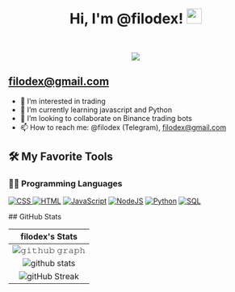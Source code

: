 <h1 align="center">
Hi, I'm @filodex!
  <img src="https://media.giphy.com/media/hvRJCLFzcasrR4ia7z/giphy.gif" width="30"></h1>
<br/>
<p align="center"><img src="https://readme-typing-svg.herokuapp.com/?lines=Javascript+%26+Python+Programmer;Trader%2C+Freelancer;&center=true&width=480&height=45">
</p>     



filodex@gmail.com
-------------------------
- 👀 I’m interested in trading
- 🌱 I’m currently learning javascript and Python
- 💞️ I’m looking to collaborate on Binance trading bots
- 📫 How to reach me: @filodex (Telegram), filodex@gmail.com

## 🛠️ My Favorite Tools
### 👨‍💻 Programming Languages

<p>
    <a href="#"><img alt="CSS" src="https://img.shields.io/badge/CSS%20-%231572B6.svg?logo=css3&logoColor=white">
    <a href="#"><img alt="HTML" src="https://img.shields.io/badge/HTML%20-%23E34F26.svg?logo=html5&logoColor=white"></a>
    <a href="#"><img alt="JavaScript" src="https://img.shields.io/badge/JavaScript%20-%23F7DF1E.svg?logo=javascript&logoColor=black"></a>
    <a href="#"><img alt="NodeJS" src="https://img.shields.io/badge/Node.js%20-%2343853D.svg?logo=node.js&logoColor=white"></a>
    <a href="#"><img alt="Python" src="https://img.shields.io/badge/Python%20-%2314354C.svg?logo=python&logoColor=white"></a>
    <a href="#"><img alt="SQL" src="https://img.shields.io/badge/SQL%20-%23025E8C.svg?logo=amazon-dynamodb&logoColor=white"></a>
</p>
  ## GitHub Stats
  
  

|                                                         filodex's Stats                                                            |
| :---------------------------------------------------------------------------------------------------------------------------------: |
| ![𝚐𝚒𝚝𝚑𝚞𝚋 𝚐𝚛𝚊𝚙𝚑](https://activity-graph.herokuapp.com/graph?username=filodex&theme=react-dark&hide_border=true&area=true) |
|        ![github stats](https://github-readme-stats.vercel.app/api?username=filodex&show_icons=true&theme=algolia)        |
|              ![gitHub Streak](https://github-readme-streak-stats.herokuapp.com/?user=filodex&theme=algolia)              |

                                                                                                                                                                   
